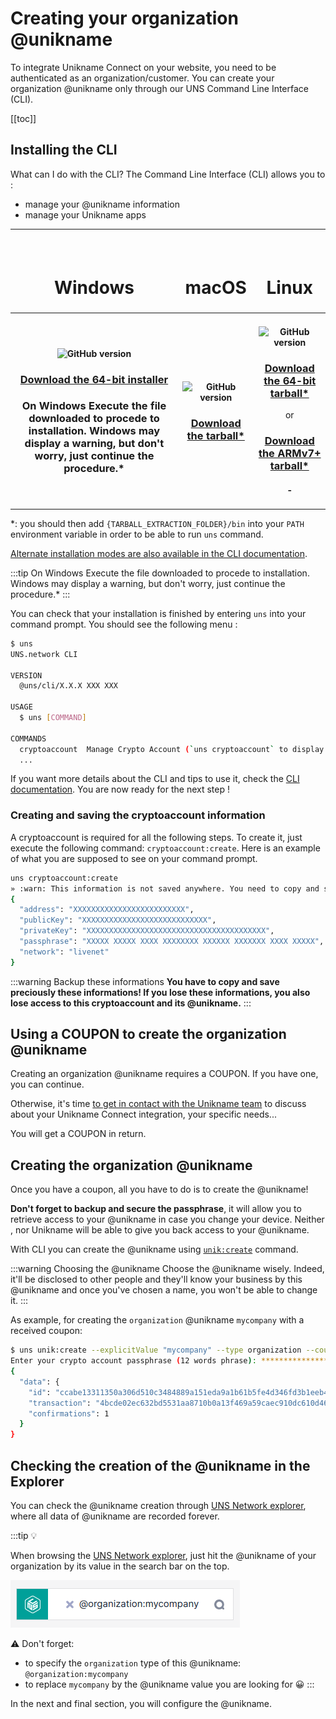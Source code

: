 #  Creating your organization @unikname

To integrate Unikname Connect on your website, you need to be authenticated as an organization/customer. 
You can create your organization @unikname only through our UNS Command Line Interface (CLI).

[[toc]]

## Installing the <uns/> CLI

What can I do with the CLI?
The <uns/> Command Line Interface (CLI) allows you to : 
- manage your @unikname information 
- manage your Unikname apps


| <h1><vp-icon name="windows-brands" size="2em" /><br/>Windows</h1> | <h1><vp-icon name="apple-brands" size="2em" /><br/>macOS</h1> | <h1><vp-icon name="linux-brands" size="2em" /><br/>Linux</h1> |
|:-----------------------------------:|:----------------------------------------------------------------------:|:---------------------------------------:|
| <h4>![GitHub version](https://badge.fury.io/gh/unik-name%2Funs-cli.svg)</h4><h3>[Download the 64-bit installer](https://unikname-cli-assets.s3.fr-par.scw.cloud/uns-x64.exe)</h3><h3>On Windows Execute the file downloaded to procede to installation. Windows may display a warning, but don't worry, just continue the procedure.*</h3>        | <h4>![GitHub version](https://badge.fury.io/gh/unik-name%2Funs-cli.svg)</h4><h3>[Download the tarball*](https://unikname-cli-assets.s3.fr-par.scw.cloud/uns-darwin-x64.tar.gz)</h3>      | <h4>![GitHub version](https://badge.fury.io/gh/unik-name%2Funs-cli.svg)</h4><h3>[Download the 64-bit tarball*](https://unikname-cli-assets.s3.fr-par.scw.cloud/uns-linux-x64.tar.gz)</h3>or<h3>[Download the ARMv7+ tarball*](https://unikname-cli-assets.s3.fr-par.scw.cloud/uns-linux-arm.tar.gz)</h3><h4>-</h4>      |

*: you should then add `{TARBALL_EXTRACTION_FOLDER}/bin` into your `PATH` environment variable in order to be able to run `uns` command.

[Alternate installation modes are also available in the CLI documentation](https://docs.uns.network/uns-use-the-network/cli.html#download-and-installation).

:::tip On Windows
Execute the file downloaded to procede to installation.
Windows may display a warning, but don't worry, just continue the procedure.*
:::

You can check that your installation is finished by entering `uns` into your command prompt.
You should see the following menu :

```bash
$ uns
UNS.network CLI

VERSION
  @uns/cli/X.X.X XXX XXX

USAGE
  $ uns [COMMAND]

COMMANDS
  cryptoaccount  Manage Crypto Account (`uns cryptoaccount` to display Crypto Account commands)
  ...
```

If you want more details about the CLI and tips to use it, check the [CLI documentation](/uns-use-the-network/cli).
You are now ready for the next step !

### Creating and saving the cryptoaccount information

A cryptoaccount is required for all the following steps. To create it, just execute the following command: `cryptoaccount:create`.
Here is an example of what you are supposed to see on your command prompt.

```bash
uns cryptoaccount:create
» :warn: This information is not saved anywhere. You need to copy and save it by your own.;
{
  "address": "XXXXXXXXXXXXXXXXXXXXXXXXX",
  "publicKey": "XXXXXXXXXXXXXXXXXXXXXXXXXXXX",
  "privateKey": "XXXXXXXXXXXXXXXXXXXXXXXXXXXXXXXXXXXXXXXX",
  "passphrase": "XXXXX XXXXX XXXX XXXXXXXX XXXXXX XXXXXXX XXXX XXXXX",
  "network": "livenet"
}
```

:::warning Backup these informations
**You have to copy and save preciously these informations! If you lose these informations, you also lose access to this cryptoaccount and its @unikname.**
:::

## Using a COUPON to create the organization @unikname 

Creating an organization @unikname requires a COUPON.
If you have one, you can continue.

Otherwise, it's time [to get in contact with the Unikname team](https://www.unikname.com/get-started/) to discuss about your Unikname Connect integration, your specific needs...

You will get a COUPON in return.

## Creating the organization @unikname

Once you have a coupon, all you have to do is to create the @unikname!

**Don't forget to backup and secure the passphrase**, it will allow you to retrieve access to your @unikname in case you change your device.
Neither <uns/>, nor Unikname will be able to give you back access to your @unikname.

With <uns/> CLI you can create the @unikname using [`unik:create`](https://docs.uns.network/uns-use-the-network/cli.html#unik-create) command.

:::warning Choosing the @unikname
Choose the @unikname wisely.
Indeed, it'll be disclosed to other people and they'll know your business by this @unikname and once you've chosen a name, you won't be able to change it.
:::

As example, for creating the `organization` @unikname `mycompany` with a received coupon:

```bash
$ uns unik:create --explicitValue "mycompany" --type organization --coupon "HERE_THE_COUPON"
Enter your crypto account passphrase (12 words phrase): ***************************
{
  "data": {
    "id": "ccabe13311350a306d510c3484889a151eda9a1b61b5fe4d346fd3b1eeb42c25",
    "transaction": "4bcde02ec632bd5531aa8710b0a13f469a59caec910dc610d46f6b8ebdcaf9ac",
    "confirmations": 1
  }
}
```

## Checking the creation of the @unikname in the Explorer

You can check the @unikname creation through [UNS Network explorer](https://explorer.uns.network/), where all data of @unikname are recorded forever.

:::tip 💡

When browsing the [UNS Network explorer](https://explorer.uns.network/), just hit the @unikname of your organization by its value in the search bar on the top.

![fqsf](./images/explorer-search-@organization_mycompany.png)

:warning: Don't forget:
- to specify the `organization` type of this @unikname: `@organization:mycompany`
- to replace `mycompany` by the @unikname value you are looking for 😀
:::

In the next and final section, you will configure the @unikname.
